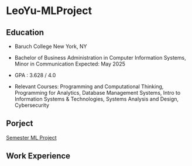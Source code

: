 # LeoYu-MLProject

## Education
- Baruch College New York, NY
- Bachelor of Business Administration in Computer Information Systems, Minor in Communication Expected: May 2025

- GPA : 3.628 / 4.0

- Relevant Courses: Programming and Computational Thinking, Programming for Analytics, Database Management Systems, Intro to  Information Systems & Technologies, Systems Analysis and Design, Cybersecurity

## Porject 
[Semester ML Project](https://docs.google.com/document/d/1EhBlzwm2er_rII-ovhO0kCGV0JG5dV7Vwto9Sbd8mdQ/edit?tab=t.0)

## Work Experience

